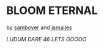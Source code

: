 # BLOOM ETERNAL
by [samboyer](https://github.com/samboyer) and [jsmailes](https://github.com/jsmailes)

*LUDUM DARE 46 LETS GOOOO*

